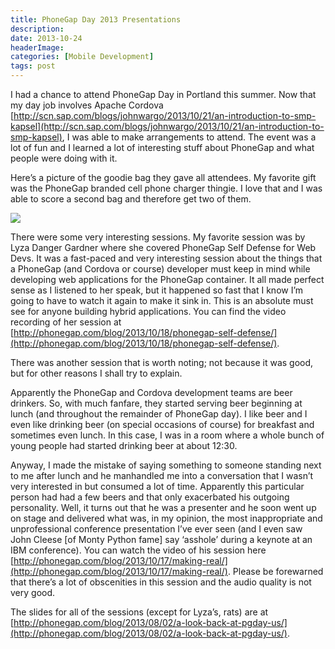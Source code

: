 ```yaml
---
title: PhoneGap Day 2013 Presentations
description: 
date: 2013-10-24
headerImage: 
categories: [Mobile Development]
tags: post
---
```


I had a chance to attend PhoneGap Day in Portland this summer. Now that my day job involves Apache Cordova [http://scn.sap.com/blogs/johnwargo/2013/10/21/an-introduction-to-smp-kapsel](http://scn.sap.com/blogs/johnwargo/2013/10/21/an-introduction-to-smp-kapsel), I was able to make arrangements to attend. The event was a lot of fun and I learned a lot of interesting stuff about PhoneGap and what people were doing with it.

Here’s a picture of the goodie bag they gave all attendees. My favorite gift was the PhoneGap branded cell phone charger thingie. I love that and I was able to score a second bag and therefore get two of them.

![](images/stories/2013/phonegap-day-gift.png)

There were some very interesting sessions. My favorite session was by Lyza Danger Gardner where she covered PhoneGap Self Defense for Web Devs. It was a fast-paced and very interesting session about the things that a PhoneGap (and Cordova or course) developer must keep in mind while developing web applications for the PhoneGap container. It all made perfect sense as I listened to her speak, but it happened so fast that I know I’m going to have to watch it again to make it sink in. This is an absolute must see for anyone building hybrid applications. You can find the video recording of her session at [http://phonegap.com/blog/2013/10/18/phonegap-self-defense/](http://phonegap.com/blog/2013/10/18/phonegap-self-defense/).

There was another session that is worth noting; not because it was good, but for other reasons I shall try to explain.

Apparently the PhoneGap and Cordova development teams are beer drinkers. So, with much fanfare, they started serving beer beginning at lunch (and throughout the remainder of PhoneGap day). I like beer and I even like drinking beer (on special occasions of course) for breakfast and sometimes even lunch. In this case, I was in a room where a whole bunch of young people had started drinking beer at about 12:30.

Anyway, I made the mistake of saying something to someone standing next to me after lunch and he manhandled me into a conversation that I wasn’t very interested in but consumed a lot of time. Apparently this particular person had had a few beers and that only exacerbated his outgoing personality. Well, it turns out that he was a presenter and he soon went up on stage and delivered what was, in my opinion, the most inappropriate and unprofessional conference presentation I’ve ever seen (and I even saw John Cleese \[of Monty Python fame\] say ‘asshole’ during a keynote at an IBM conference). You can watch the video of his session here [http://phonegap.com/blog/2013/10/17/making-real/](http://phonegap.com/blog/2013/10/17/making-real/). Please be forewarned that there’s a lot of obscenities in this session and the audio quality is not very good.

The slides for all of the sessions (except for Lyza’s, rats) are at [http://phonegap.com/blog/2013/08/02/a-look-back-at-pgday-us/](http://phonegap.com/blog/2013/08/02/a-look-back-at-pgday-us/).